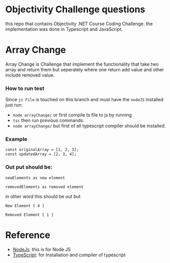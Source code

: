 
# Objectivity Challenge questions

this repo that contains Objectivity  .NET Course Coding Challenge. the implementation was done in Typescript and JavaScript. 

# Array Change

Array Change is Challenge that implement the functionality that take two array and return them but seperately where one return add value and other include removed value.

### How to run test

Since `js File` is touched on this branch and must have the 
`nodeJS` installed just run:
- `node arrayChange/`
 or first compile ts file to js by running 
 - `tsc` then run previous commands:
 - `node arrayChange/`
  but first of all typescript compiler should be installed.

### Example

```
const originalArray = [1, 2, 3];
const updatedArray = [2, 3, 4];

```

### Out put should be:

`newElements as new element`

`removedElements as removed element`

in other word this should be out but
```
New Element [ 4 ] 

Removed Element [ 1 ]
```


# Reference

- [NodeJs](https://nodejs.org/en/docs): this is for Node JS
- [TypeScript](https://www.typescriptlang.org/docs/): for Installation and compiler of typescript 